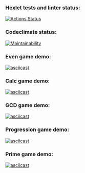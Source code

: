 ### Hexlet tests and linter status:

[![Actions Status](https://github.com/agsamkin/java-project-61/workflows/hexlet-check/badge.svg)](https://github.com/agsamkin/java-project-61/actions)

### Codeclimate status:

[![Maintainability](https://api.codeclimate.com/v1/badges/f451db6f8766d403557d/maintainability)](https://codeclimate.com/github/agsamkin/java-project-61/maintainability)

### Even game demo:

[![asciicast](https://asciinema.org/a/UzeAMqlmvQmmxyic9soRdSQH6.svg)](https://asciinema.org/a/UzeAMqlmvQmmxyic9soRdSQH6)

### Сalc game demo:

[![asciicast](https://asciinema.org/a/lbXA39C8cIeMlduvQgqZGdGzR.svg)](https://asciinema.org/a/lbXA39C8cIeMlduvQgqZGdGzR)

### GCD game demo:

[![asciicast](https://asciinema.org/a/vATF48HG9jczdPt671HaSae7S.svg)](https://asciinema.org/a/vATF48HG9jczdPt671HaSae7S)

### Progression game demo:

[![asciicast](https://asciinema.org/a/oYXy7Jm4DyfCxLDBn7ZaHsnRB.svg)](https://asciinema.org/a/oYXy7Jm4DyfCxLDBn7ZaHsnRB)

### Prime game demo:

[![asciicast](https://asciinema.org/a/58RGPj5RClEMUIy96hompwB1w.svg)](https://asciinema.org/a/58RGPj5RClEMUIy96hompwB1w)